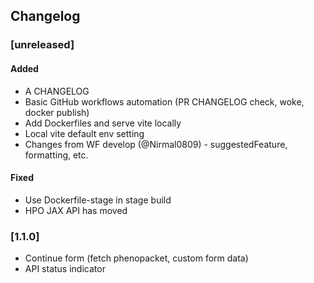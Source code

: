 ## Changelog

### [unreleased]

#### Added
- A CHANGELOG
- Basic GitHub workflows automation (PR CHANGELOG check, woke, docker publish)
- Add Dockerfiles and serve vite locally
- Local vite default env setting
- Changes from WF develop (@Nirmal0809) - suggestedFeature, formatting, etc.
#### Fixed
- Use Dockerfile-stage in stage build
- HPO JAX API has moved

### [1.1.0]
- Continue form (fetch phenopacket, custom form data)
- API status indicator
